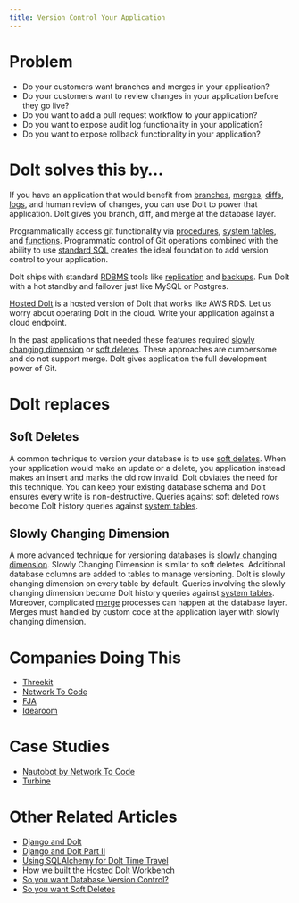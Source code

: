 ```yaml
---
title: Version Control Your Application
---
```


# Problem

* Do your customers want branches and merges in your application? 
* Do your customers want to review changes in your application before they go live? 
* Do you want to add a pull request workflow to your application?
* Do you want to expose audit log functionality in your application?
* Do you want to expose rollback functionality in your application?

# Dolt solves this by…

If you have an application that would benefit from [branches](../../concepts/dolt/git/branch.md), [merges](../../concepts/dolt/git/merge.md), [diffs](../../concepts/dolt/git/diff.md), [logs](../../concepts/dolt/git/log.md), and human review of changes, you can use Dolt to power that application. Dolt gives you branch, diff, and merge at the database layer. 

Programmatically access git functionality via [procedures](../../reference/sql/version-control/dolt-sql-procedures.md), [system tables](../../reference/sql/version-control/dolt-system-tables.md), and [functions](../../reference/sql/version-control/dolt-sql-functions.md). Programmatic control of Git operations combined with the ability to use [standard SQL](../../concepts/dolt/sql/README.md) creates the ideal foundation to add version control to your application.

Dolt ships with standard [RDBMS](../../concepts/dolt/rdbms/README.md) tools like [replication](../../concepts/dolt/rdbms/replication.md) and [backups](../../concepts/dolt/rdbms/backups.md). Run Dolt with a hot standby and failover just like MySQL or Postgres.

[Hosted Dolt](https://hosted.doltdb.com/) is a hosted version of Dolt that works like AWS RDS. Let us worry about operating Dolt in the cloud. Write your application against a cloud endpoint.

In the past applications that needed these features required [slowly changing dimension](https://www.dolthub.com/blog/2021-09-17-database-version-control/) or [soft deletes](https://www.dolthub.com/blog/2022-11-03-soft-deletes/). These approaches are cumbersome and do not support merge. Dolt gives application the full development power of Git.

# Dolt replaces

## Soft Deletes

A common technique to version your database is to use [soft deletes](https://www.dolthub.com/blog/2022-11-03-soft-deletes/). When your application would make an update or a delete, you application instead makes an insert and marks the old row invalid. Dolt obviates the need for this technique. You can keep your existing database schema and Dolt ensures every write is non-destructive. Queries against soft deleted rows become Dolt history queries against [system tables](../../reference/sql/version-control/dolt-system-tables.md). 

## Slowly Changing Dimension

A more advanced technique for versioning databases is [slowly changing dimension](https://en.wikipedia.org/wiki/Slowly_changing_dimension). Slowly Changing Dimension is similar to soft deletes. Additional database columns are added to tables to manage versioning. Dolt is slowly changing dimension on every table by default. Queries involving the slowly changing dimension become Dolt history queries against [system tables](../../reference/sql/version-control/dolt-system-tables.md). Moreover, complicated [merge](../../concepts/dolt/git/merge.md) processes can happen at the database layer. Merges must handled by custom code at the application layer with slowly changing dimension.

# Companies Doing This

* [Threekit](https://www.threekit.com/) 
* [Network To Code](https://www.networktocode.com/)
* [FJA](https://www.fja.com/)
* [Idearoom](https://www.idearoom.com/)

# Case Studies

* [Nautobot by Network To Code](https://www.dolthub.com/blog/2021-11-19-dolt-nautobot/)
* [Turbine](https://www.dolthub.com/blog/2022-08-17-dolt-turbine/)

# Other Related Articles

* [Django and Dolt](https://www.dolthub.com/blog/2021-06-09-running-django-on-dolt/)
* [Django and Dolt Part II](https://www.dolthub.com/blog/2021-08-27-django-dolt-2/)
* [Using SQLAlchemy for Dolt Time Travel](https://www.dolthub.com/blog/2023-04-12-dolt-sqlalchemy/)
* [How we built the Hosted Dolt Workbench](https://www.dolthub.com/blog/2022-08-24-hosted-sql-workbench/#how-it-was-built)
* [So you want Database Version Control?](https://www.dolthub.com/blog/2021-09-17-database-version-control/)
* [So you want Soft Deletes](https://www.dolthub.com/blog/2022-11-03-soft-deletes/)